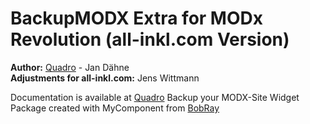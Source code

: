 BackupMODX Extra for MODx Revolution (all-inkl.com Version)
=======================================

**Author:** [Quadro](http://www.quadro-system.de) - Jan Dähne  
**Adjustments for all-inkl.com:** Jens Wittmann

Documentation is available at [Quadro](http://www.quadro-system.de/modx-extras/backupmodx.html)
Backup your MODX-Site Widget
Package created with MyComponent from [BobRay](http://bobsguides.com)
